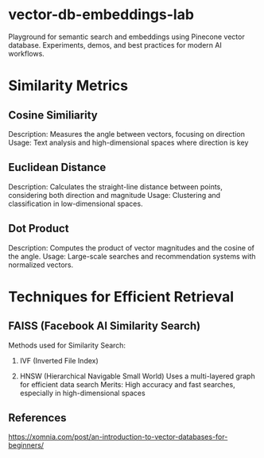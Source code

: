 # vector-db-embeddings-lab
Playground for semantic search and embeddings using Pinecone vector database. Experiments, demos, and best practices for modern AI workflows.



# Similarity Metrics
## Cosine Similiarity 
Description: Measures the angle between vectors, focusing on direction
Usage:  Text analysis and high-dimensional spaces where direction is key

## Euclidean Distance
Description: Calculates the straight-line distance between points, considering both direction and magnitude
Usage:  Clustering and classification in low-dimensional spaces.

## Dot Product
Description: Computes the product of vector magnitudes and the cosine of the angle.
Usage: Large-scale searches and recommendation systems with normalized vectors.


# Techniques for Efficient Retrieval
## FAISS (Facebook AI Similarity Search)
Methods used for Similarity Search: 
1. IVF (Inverted File Index) 

2. HNSW (Hierarchical Navigable Small World)
Uses a multi-layered graph for efficient data search
Merits: High accuracy and fast searches, especially in high-dimensional spaces

## References
https://xomnia.com/post/an-introduction-to-vector-databases-for-beginners/
